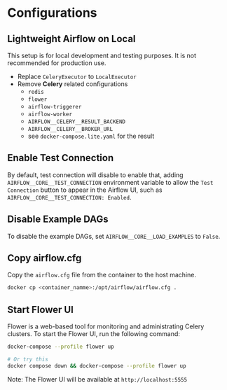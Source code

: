 # Configurations

## Lightweight Airflow on Local

This setup is for local development and testing purposes. It is not recommended for production use.

- Replace `CeleryExecutor` to `LocalExecutor`
- Remove **Celery** related configurations
  - `redis`
  - `flower`
  - `airflow-triggerer`
  - `airflow-worker`
  - `AIRFLOW__CELERY__RESULT_BACKEND`
  - `AIRFLOW__CELERY__BROKER_URL`
  - see `docker-compose.lite.yaml` for the result

## Enable Test Connection

By default, test connection will disable to enable that, adding `AIRFLOW__CORE__TEST_CONNECTION` environment variable to allow the `Test Connection` button to appear in the Airflow UI, such as `AIRFLOW__CORE__TEST_CONNECTION: Enabled`.

## Disable Example DAGs

To disable the example DAGs, set `AIRFLOW__CORE__LOAD_EXAMPLES` to `False`.

## Copy airflow.cfg

Copy the `airflow.cfg` file from the container to the host machine.

```bash
docker cp <container_namme>:/opt/airflow/airflow.cfg .
```

## Start Flower UI

Flower is a web-based tool for monitoring and administrating Celery clusters. To start the Flower UI, run the following command:

```bash
docker-compose --profile flower up

# Or try this
docker compose down && docker-compose --profile flower up
```

Note: The Flower UI will be available at `http://localhost:5555`
